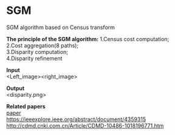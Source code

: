 # SGM
SGM algorithm based on Census transform

**The principle of the SGM algorithm:**
1.Census cost computation;  
2.Cost aggregation(8 paths);  
3.Disparity computation;  
4.Disparity refinement


**Input**  
<Left_image><right_image>

**Output**  
<disparity.png>

**Related papers**  
[paper](https://link.springer.com/article/10.1023/A:1014573219977)  
https://ieeexplore.ieee.org/abstract/document/4359315  
http://cdmd.cnki.com.cn/Article/CDMD-10486-1018196771.htm
